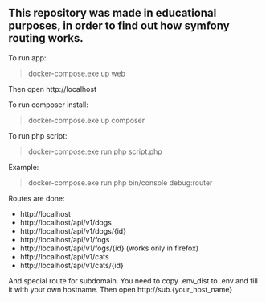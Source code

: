 ## This repository was made in educational purposes, in order to find out how symfony routing works.

To run app:

> docker-compose.exe up web

Then open http://localhost

To run composer install:

> docker-compose.exe up composer

To run php script:

> docker-compose.exe run php script.php

Example:

> docker-compose.exe run php bin/console debug:router

Routes are done:
* http://localhost
* http://localhost/api/v1/dogs
* http://localhost/api/v1/dogs/{id}
* http://localhost/api/v1/fogs
* http://localhost/api/v1/fogs/{id} (works only in firefox)
* http://localhost/api/v1/cats
* http://localhost/api/v1/cats/{id}

And special route for subdomain. You need to copy .env_dist to .env and fill it with your own hostname. Then open http://sub.{your_host_name}
